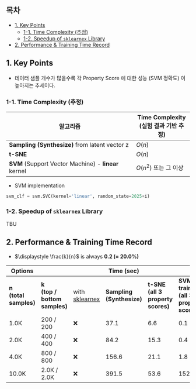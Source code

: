 ## 목차

* [1. Key Points](#1-key-points)
  * [1-1. Time Complexity (추정)](#1-1-time-complexity-추정) 
  * [1-2. Speedup of ```sklearnex``` Library](#1-2-speedup-of-sklearnex-library)
* [2. Performance & Training Time Record](#2-performance--training-time-record)

## 1. Key Points

* 데이터 샘플 개수가 많을수록 각 Property Score 에 대한 성능 (SVM 정확도) 이 높아지는 추세이다.

### 1-1. Time Complexity (추정)

| 알고리즘                                                 | Time Complexity<br>(실험 결과 기반 추정) |
|------------------------------------------------------|----------------------------------|
| **Sampling (Synthesize)** from latent vector z       | $O(n)$                           |
| **t-SNE**                                            | $O(n)$                           |
| **SVM** (Support Vector Machine) - **linear** kernel | $O(n^2)$ 또는 그 이상                 |

* SVM implementation

```python
svm_clf = svm.SVC(kernel='linear', random_state=2025+i)
```

### 1-2. Speedup of ```sklearnex``` Library

TBU

## 2. Performance & Training Time Record

* $\displaystyle \frac{k}{n}$ is always **0.2 (= 20.0%)**

| Options                  |                                 |                                                                                                                  | Time (sec)                |                                      |                                             | Performance             |                          |                         |
|--------------------------|---------------------------------|------------------------------------------------------------------------------------------------------------------|---------------------------|--------------------------------------|---------------------------------------------|-------------------------|--------------------------|-------------------------|
| **n<br>(total samples)** | **k<br>(top / bottom samples)** | with [sklearnex](https://medium.com/intel-analytics-software/from-hours-to-minutes-600x-faster-svm-647f904c31ae) | **Sampling (Synthesize)** | **t-SNE<br>(all 3 property scores)** | **SVM training<br>(all 3 property scores)** | **```eyes``` acc. (%)** | **```mouth``` acc. (%)** | **```pose``` acc. (%)** |
| 1.0K                     | 200 / 200                       | ❌                                                                                                                | 37.1                      | 6.6                                  | 0.1                                         | 0.6750                  | 0.7375                   | 0.6250                  |
| 2.0K                     | 400 / 400                       | ❌                                                                                                                | 84.2                      | 15.3                                 | 0.4                                         | 0.5938                  | 0.6875                   | 0.6625                  |
| 4.0K                     | 800 / 800                       | ❌                                                                                                                | 156.6                     | 21.1                                 | 1.8                                         | 0.6750                  | 0.7156                   | 0.7344                  |
| 10.0K                    | 2.0K / 2.0K                     | ❌                                                                                                                | 391.5                     | 53.6                                 | 152.2                                       | 0.7788                  | 0.8100                   | 0.7850                  |